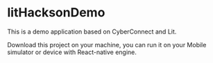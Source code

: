 # litHacksonDemo
This is a demo application based on CyberConnect and Lit.

Download this project on your machine, you can run it on your Mobile simulator or device with React-native engine.